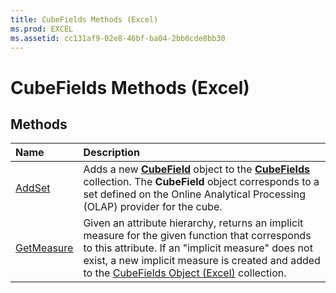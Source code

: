 ```yaml
---
title: CubeFields Methods (Excel)
ms.prod: EXCEL
ms.assetid: cc131af9-02e8-46bf-ba04-2bb0cde8bb30
---
```



# CubeFields Methods (Excel)

## Methods



|**Name**|**Description**|
|:-----|:-----|
|[AddSet](cubefields-addset-method-excel.md)|Adds a new  **[CubeField](cubefield-object-excel.md)** object to the **[CubeFields](cubefields-object-excel.md)** collection. The **CubeField** object corresponds to a set defined on the Online Analytical Processing (OLAP) provider for the cube.|
|[GetMeasure](cubefields-getmeasure-method-excel.md)|Given an attribute hierarchy, returns an implicit measure for the given function that corresponds to this attribute. If an "implicit measure" does not exist, a new implicit measure is created and added to the [CubeFields Object (Excel)](cubefields-object-excel.md) collection.|

